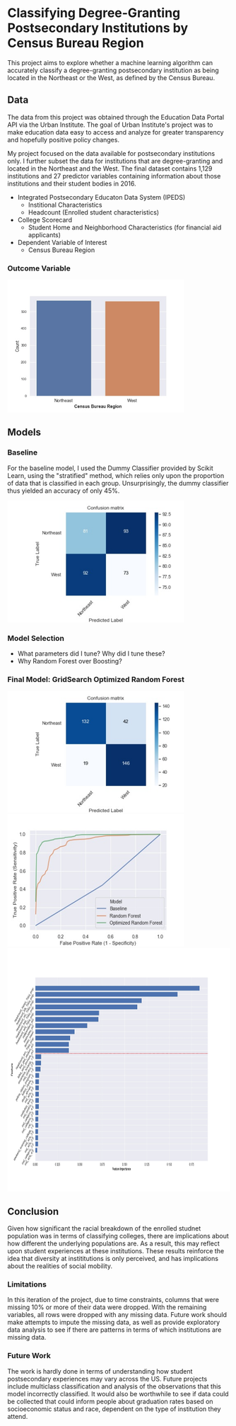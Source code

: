 # Classifying Degree-Granting Postsecondary Institutions by Census Bureau Region
This project aims to explore whether a machine learning algorithm can accurately classify a degree-granting postsecondary institution as being located in the Northeast or the West, as defined by the Census Bureau.

## Data
The data from this project was obtained through the Education Data Portal API via the Urban Institute. The goal of Urban Institute's project was to make education data easy to access and analyze for greater transparency and hopefully positive policy changes.

My project focused on the data available for postsecondary institutions only. I further subset the data for institutions that are degree-granting and located in the Northeast and the West. The final dataset contains 1,129 institutions and 27 predictor variables containing information about those institutions and their student bodies in 2016.

* Integrated Postsecondary Educaton Data System (IPEDS)
     + Institional Characteristics
     + Headcount (Enrolled student characteristics)
* College Scorecard
     + Student Home and Neighborhood Characteristics (for financial aid applicants)
* Dependent Variable of Interest
     + Census Bureau Region

### Outcome Variable
<img src = "https://github.com/rweng18/education_data/blob/master/figures/fig01_cb_region_hist.jpg" width = "400" height = "300">

## Models
### Baseline
For the baseline model, I used the Dummy Classifier provided by Scikit Learn, using the "stratified" method, which relies only upon the proportion of data that is classified in each group. Unsurprisingly, the dummy classifier thus yielded an accuracy of only 45%.

<img src = "https://github.com/rweng18/education_data/blob/master/figures/fig23_cm_dummy.jpg" width = "400" height = "275">

### Model Selection
* What parameters did I tune? Why did I tune these?
* Why Random Forest over Boosting?

### Final Model: GridSearch Optimized Random Forest

<img src = "https://github.com/rweng18/education_data/blob/master/figures/fig24_cm_forest.jpg" width = "400" height = "275">

<img src = "https://github.com/rweng18/education_data/blob/master/figures/fig26_compare_final_models_roc.jpg" width = "400" height = "300">

<img src = "https://github.com/rweng18/education_data/blob/master/figures/fig27_forest_opt_feat_impt.jpg" width = "900" height = "550">

## Conclusion
Given how significant the racial breakdown of the enrolled studnet population was in terms of classifying colleges, there are implications about how different the underlying populations are. As a result, this may reflect upon student experiences at these institutions. These results reinforce the idea that diversity at instititutions is only perceived, and has implications about the realities of social mobility.

### Limitations
In this iteration of the project, due to time constraints, columns that were missing 10% or more of their data were dropped. With the remaining variables, all rows were dropped with any missing data. Future work should make attempts to impute the missing data, as well as provide exploratory data analysis to see if there are patterns in terms of which institutions are missing data.

### Future Work
The work is hardly done in terms of understanding how student postsecondary experiences may vary across the US. Future projects include multiclass classification and analysis of the observations that this model incorrectly classified. It would also be worthwhile to see if data could be collected that could inform people about graduation rates based on socioeconomic status and race, dependent on the type of institution they attend.
